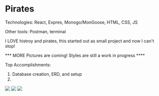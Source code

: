 # Pirates

Technologies:
React, Expres, Monogo/MonGoose, HTML, CSS, JS

Other tools:
Postman, terminal

I LOVE histroy and pirates, this started out as small project and now I can't stop!


*** MORE Pictures are coming! Styles are still a work in progress ****

Top Accomplishments:
1. Database creation, ERD, and setup
2. 

![](https://github.com/lisabroadhead/Pirates/blob/main/Screen%20Shot%202022-06-03%20at%2012.33.43%20PM.png) 
![](https://github.com/lisabroadhead/Pirates/blob/main/Screen%20Shot%202022-06-03%20at%204.33.45%20PM.png) 
![](https://github.com/lisabroadhead/Pirates/blob/main/Screen%20Shot%202022-06-03%20at%206.05.20%20PM.png) 



